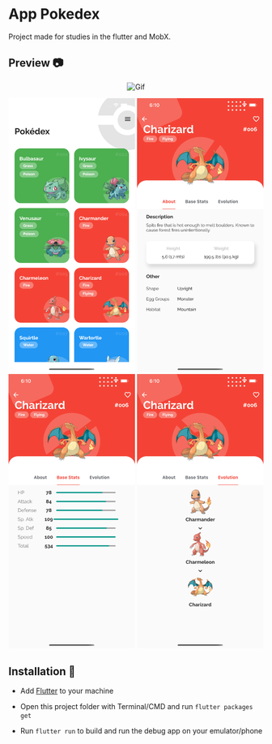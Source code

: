 # App Pokedex

Project made for studies in the flutter and MobX.

## Preview 📷
<p align="center">
  <img alt="Gif" width="250px" src="./prints/pokemon_app.gif" />
</p>

<div align="center" styles="flex-direction: row;">
  <img alt="Pokedex" title="#screen" width="250px" src="./prints/print_one.png" />
  <img alt="Pokedex" title="#screen" width="250px" src="./prints/print_two.png" />
  <img alt="Pokedex" title="#screen" width="250px" src="./prints/print_three.png" />
  <img alt="Pokedex" title="#screen" width="250px" src="./prints/print_four.png" />
 </div>

 ## Installation 🔨

- Add [Flutter](https://flutter.dev/docs/get-started/install) to your machine

- Open this project folder with Terminal/CMD and run `flutter packages get`

- Run `flutter run` to build and run the debug app on your emulator/phone
